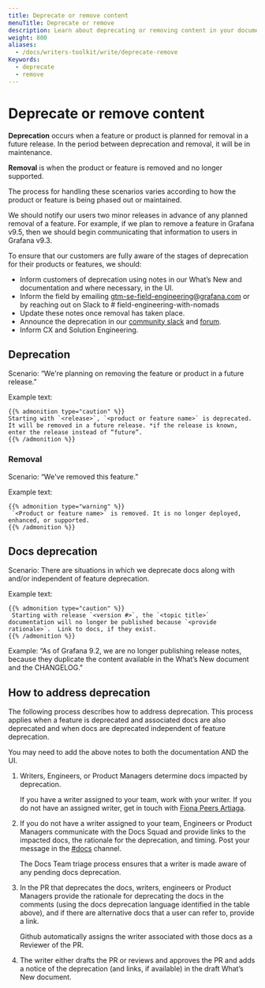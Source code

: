 ```yaml
---
title: Deprecate or remove content
menuTitle: Deprecate or remove
description: Learn about deprecating or removing content in your documentation.
weight: 800
aliases:
  - /docs/writers-toolkit/write/deprecate-remove
Keywords:
  - deprecate
  - remove
---
```


# Deprecate or remove content

**Deprecation** occurs when a feature or product is planned for removal in a future release. In the period between deprecation and removal, it will be in maintenance.

**Removal** is when the product or feature is removed and no longer supported.

The process for handling these scenarios varies according to how the product or feature is being phased out or maintained.

We should notify our users two minor releases in advance of any planned removal of a feature. For example, if we plan to remove a feature in Grafana v9.5, then we should begin communicating that information to users in Grafana v9.3.

To ensure that our customers are fully aware of the stages of deprecation for their products or features, we should:

- Inform customers of deprecation using notes in our What’s New and documentation and where necessary, in the UI.
- Inform the field by emailing [gtm-se-field-engineering@grafana.com](mailto:gtm-se-field-engineering@grafana.com) or by reaching out on Slack to # field-engineering-with-nomads
- Update these notes once removal has taken place.
- Announce the deprecation in our [community slack](https://grafana.slack.com/archives/C05675Y4F) and [forum](https://community.grafana.com/).
- Inform CX and Solution Engineering.

## Deprecation

Scenario: “We're planning on removing the feature or product in a future release.”

Example text:

```
{{% admonition type="caution" %}}
Starting with `<release>`, `<product or feature name>` is deprecated. It will be removed in a future release. *if the release is known, enter the release instead of “future”.
{{% /admonition %}}
```

### Removal

Scenario: “We've removed this feature.”

Example text:

```
{{% admonition type="warning" %}}
 `<Product or feature name>` is removed. It is no longer deployed, enhanced, or supported.
{{% /admonition %}}
```

## Docs deprecation

Scenario: There are situations in which we deprecate docs along with and/or independent of feature deprecation.

Example text:
```
{{% admonition type="caution" %}}
 Starting with release `<version #>`, the `<topic title>` documentation will no longer be published because `<provide rationale>`.  Link to docs, if they exist.
{{% /admonition %}}
```

Example: “As of Grafana 9.2, we are no longer publishing release notes, because they duplicate the content available in the What’s New document and the CHANGELOG."

## How to address deprecation

The following process describes how to address deprecation. This process applies when a feature is deprecated and associated docs are also deprecated and when docs are deprecated independent of feature deprecation.

You may need to add the above notes to both the documentation AND the UI.

1. Writers, Engineers, or Product Managers determine docs impacted by deprecation.

   If you have a writer assigned to your team, work with your writer. If you do not have an assigned writer, get in touch with [Fiona Peers Artiaga](mailto:fiona.artiaga@grafana.com).

2. If you do not have a writer assigned to your team, Engineers or Product Managers communicate with the Docs Squad and provide links to the impacted docs, the rationale for the deprecation, and timing. Post your message in the [#docs](https://raintank-corp.slack.com/archives/C5PG2JK8W) channel.

   The Docs Team triage process ensures that a writer is made aware of any pending docs deprecation.

3. In the PR that deprecates the docs, writers, engineers or Product Managers provide the rationale for deprecating the docs in the comments (using the docs deprecation language identified in the table above), and if there are alternative docs that a user can refer to, provide a link.

   Github automatically assigns the writer associated with those docs as a Reviewer of the PR.

4. The writer either drafts the PR or reviews and approves the PR and adds a notice of the deprecation (and links, if available) in the draft What’s New document.

